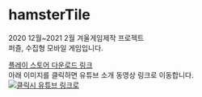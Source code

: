 # hamsterTile
2020 12월~2021 2월 겨울게임제작 프로젝트  
퍼즐, 수집형 모바일 게임입니다.  

[플레이 스토어 다운로드 링크](https://play.google.com/store/apps/details?id=com.ewha.hamsterTile)  
아래 이미지를 클릭하면 유튜브 소개 동영상 링크로 이동합니다.  
[![클릭시 유튜브 링크로 ](http://i.ytimg.com/vi/LHmfcxxa0xk/0.jpg)](https://www.youtube.com/watch?v=LHmfcxxa0xk) 
